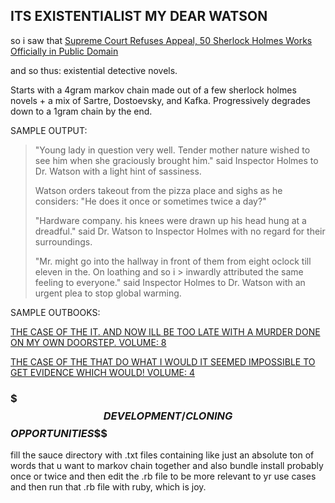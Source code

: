 ITS EXISTENTIALIST MY DEAR WATSON
------------------------------
so i saw that [Supreme Court Refuses Appeal, 50 Sherlock Holmes Works Officially in Public Domain](http://www.finebooksmagazine.com/fine_books_blog/2014/11/supreme-court-refuses-appeal-50-sherlock-holmes-work-officially-in-public-domain.phtml)

and so thus: existential detective novels.

Starts with a 4gram markov chain made out of a few sherlock holmes novels + a mix of Sartre, Dostoevsky, and Kafka. Progressively degrades down to a 1gram chain by the end.

SAMPLE OUTPUT:

> "Young lady in question very well. Tender mother nature wished to see him when she graciously brought him."  said Inspector Holmes to Dr. Watson with a light hint of sassiness.
>
> Watson orders takeout from the pizza place and sighs as he considers: "He does it once or sometimes twice a  day?"
>
> "Hardware company. his knees were drawn up his head hung at a dreadful." said Dr. Watson to Inspector Holmes  with no regard for their surroundings.
>
> "Mr. might go into the hallway in front of them from eight oclock till eleven in the. On loathing and so i > inwardly attributed the same feeling to everyone." said Inspector Holmes to Dr. Watson with an urgent plea to stop global warming.

SAMPLE OUTBOOKS:

[THE CASE OF THE IT. AND NOW ILL BE TOO LATE WITH A MURDER DONE ON MY OWN DOORSTEP. VOLUME: 8](http://coleww.github.io/its_existentialist_my_dear_watson/the_case_of_the_it.html)

[THE CASE OF THE THAT DO WHAT I WOULD IT SEEMED IMPOSSIBLE TO GET EVIDENCE WHICH WOULD! VOLUME: 4](http://coleww.github.io/its_existentialist_my_dear_watson/the_case_of_the_that.html)



### $$$DEVELOPMENT/CLONING$$$OPPORTUNITIES$$$

fill the sauce directory with .txt files containing like just an absolute ton of words that u want to markov chain together and also bundle install probably once or twice and then edit the .rb file to be more relevant to yr use cases and then run that .rb file with ruby, which is joy.